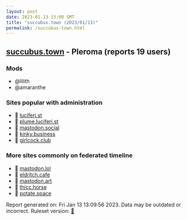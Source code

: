 ```yaml
---
layout: post
date: 2023-01-13 13:09 GMT
title: "succubus.town (2023/01/13)"
permalink: /succubus-town.html
---
```


## [succubus.town](https://succubus.town) - Pleroma (reports 19 users)

### Mods
 * @lilith
 * @amaranthe

### Sites popular with administration

* 🐘 [luciferi.st](/luciferi-st.html)
* 🐘 [plume.luciferi.st](/plume-luciferi-st.html)
* 🐘 [mastodon.social](/mastodon-social.html)
* 🐘 [kinky.business](/kinky-business.html)
* 🐘 [girlcock.club](/girlcock-club.html)

### More sites commonly on federated timeline

* 🐘 [mastodon.lol](/mastodon-lol.html)
* 🐘 [eldritch.cafe](/eldritch-cafe.html)
* 🐘 [mastodon.art](/mastodon-art.html)
* 🐘 [thicc.horse](/thicc-horse.html)
* 🐘 [potate.space](/potate-space.html)

Report generated on: Fri Jan 13 13:09:56 2023. Data may be outdated or incorrect.
Ruleset version: [🧁](/version-cupcake)
